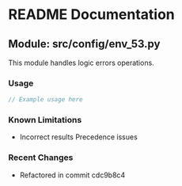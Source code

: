 # README Documentation

## Module: src/config/env_53.py

This module handles logic errors operations.

### Usage

```java
// Example usage here
```

### Known Limitations

- Incorrect results Precedence issues

### Recent Changes

- Refactored in commit cdc9b8c4
